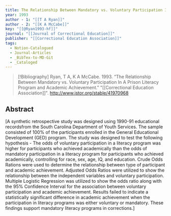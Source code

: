 ```yaml
---
title: The Relationship Between Mandatory vs. Voluntary Participation In A Prison Literacy Program and Academic Achievement
year: 1993
author - 1: "[[T A Ryan]]"
author - 2: "[[K A McCabe]]"
key: "[[@Ryan1993-hf]]"
journal: "[[Journal of Correctional Education]]"
publisher: "[[Correctional Education Association]]"
tags:
  - Notion-Catalogued
  - Journal-Articles
  - _BibTex-to-MD-Git
  - _Cataloged
---
```


> [!Bibliography]
> Ryan, T A, K A McCabe. 1993. “The Relationship Between Mandatory vs. Voluntary Participation In A Prison Literacy Program and Academic Achievement.” "[[Correctional Education Association]]". http://www.jstor.org/stable/41970968

## Abstract
[A synthetic retrospective study was designed using 1990-91 educational recordsfrom the South Carolina Department of Youth Services. The sample consisted of 100\% of the participants enrolled in the General Educational Development (GED) program. The study was designed to test the following hypothesis -  The odds of voluntary participation in a literacy program was higher for participants who achieved academically than the odds of mandatory participation in a literacy program for participants who achieved academically, controlling for race, sex, age, IQ, and education. Crude Odds Rations were used to determine the relationship between type of participant and academic achievement. Adjusted Odds Ratios were utilized to show the relationship between the independent variables and voluntary participation. Multiple Logistic Regression was utilized to show the odds ratio along with the 95\% Confidence Interval for the association between voluntary participation and academic achievement. Results failed to indicate a statistically significant difference in academic achievement when the participation in literacy programs was either voluntary or mandatory. These findings support mandatory literacy programs in corrections.]
